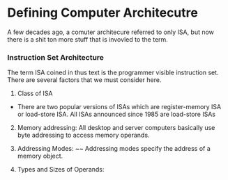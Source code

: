 # Defining Computer Architecutre 

A few decades ago, a comuter architecure referred to only ISA, but now there is a shit ton more stuff that is invovled to the term. 

### Instruction Set Architecture

The term ISA coined in thus text is the programmer visible instruction set. There are several factors that we must consider here. 

1) Class of ISA

* There are two popular versions of ISAs which are register-memory ISA or load-store ISA. All ISAs announced since 1985 are load-store ISAs 

2) Memory addressing: All desktop and server computers basically use byte addressing to access memory operands. 

3) Addressing Modes: ~~ Addressing modes specify the address of a memory object. 

4) Types and Sizes of Operands: 
